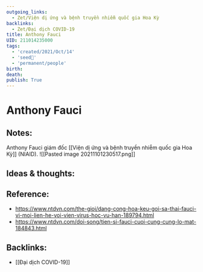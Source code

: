 ```yaml
---
outgoing_links:
  - Zet/Viện dị ứng và bệnh truyền nhiễm quốc gia Hoa Kỳ
backlinks:
  - Zet/Đại dịch COVID-19
title: Anthony Fauci
UID: 211014235000
tags:
  - 'created/2021/Oct/14'
  - 'seed🥜'
  - 'permanent/people'
birth: 
death: 
publish: True
---
```

# Anthony Fauci

## Notes:
Anthony Fauci giám đốc [[Viện dị ứng và bệnh truyền nhiễm quốc gia Hoa Kỳ]] (NIAID).
![[Pasted image 20211101230517.png]]

## Ideas & thoughts:

## Reference:
- https://www.ntdvn.com/the-gioi/dang-cong-hoa-keu-goi-sa-thai-fauci-vi-moi-lien-he-voi-vien-virus-hoc-vu-han-189794.html
- https://www.ntdvn.com/doi-song/tien-si-fauci-cuoi-cung-cung-lo-mat-184843.html
## Backlinks:
- [[Đại dịch COVID-19]]
